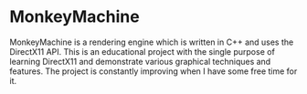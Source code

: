 # MonkeyMachine

MonkeyMachine is a rendering engine which is written in C++ and uses the DirectX11 API. This is an educational project with the single purpose of 
learning DirectX11 and demonstrate various graphical techniques and features. The project is constantly improving when I have some free time for it.
